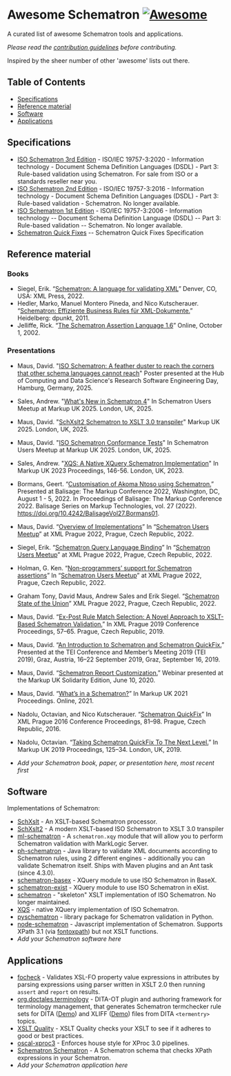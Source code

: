 # Awesome Schematron [![Awesome](https://cdn.rawgit.com/sindresorhus/awesome/d7305f38d29fed78fa85652e3a63e154dd8e8829/media/badge.svg)](https://github.com/sindresorhus/awesome)
A curated list of awesome Schematron tools and applications.

*Please read the [contribution guidelines](contributing.md) before contributing.*

Inspired by the sheer number of other 'awesome' lists out there.

## Table of Contents

- [Specifications](#specifications)
- [Reference material](#reference-material)
- [Software](#software)
- [Applications](#applications)

## Specifications

 - [ISO Schematron 3rd Edition](https://www.iso.org/standard/74515.html) - ISO/IEC 19757-3:2020 - Information technology - Document Schema Definition Languages (DSDL) - Part 3: Rule-based validation using Schematron. For sale from ISO or a standards reseller near you.
 - [ISO Schematron 2nd Edition](http://standards.iso.org/ittf/PubliclyAvailableStandards/c055982_ISO_IEC_19757-3_2016.zip) - ISO/IEC 19757-3:2016 - Information technology - Document Schema Definition Languages (DSDL) - Part 3: Rule-based validation - Schematron. No longer available.
 - [ISO Schematron 1st Edition](http://standards.iso.org/ittf/PubliclyAvailableStandards/index.html) - ISO/IEC 19757-3:2006 - Information technology -- Document Schema Definition Language (DSDL) -- Part 3: Rule-based validation -- Schematron. No longer available.
 - [Schematron Quick Fixes](http://schematron-quickfix.github.io/sqf) -- Schematron Quick Fixes Specification

## Reference material

### Books

 - Siegel, Erik. “[Schematron: A language for validating XML](https://xmlpress.net/publications/schematron/)” Denver, CO, USA: XML Press, 2022.
 - Hedler, Marko, Manuel Montero Pineda, and Nico Kutscherauer. “[Schematron: Effiziente Business Rules für
   XML-Dokumente.](https://schematron.info)” Heidelberg: dpunkt, 2011.
 - Jelliffe, Rick. “[The Schematron Assertion Language
   1.6](https://web.archive.org/web/20061230150144/http://xml.ascc.net:80/resource/schematron/Schematron2000.html)”
   Online, October 1, 2002.
   
 ### Presentations

 - Maus, David. "[ISO Schematron: A feather duster to reach the corners that other schema languages cannot reach](https://doi.org/10.5281/zenodo.16019038)" Poster presented at the Hub of Computing and Data Science's Research Software Engineering Day, Hamburg, Germany, 2025.
 - Sales, Andrew. "[What's New in Schematron 4](https://andrewsales.com/schematron4/index.html)" In Schematron Users Meetup at Markup UK 2025. London, UK, 2025.
 - Maus, David. "[SchXslt2 Schematron to XSLT 3.0 transpiler](https://dmaus.name/slides/schxslt2-2025.html)" Markup UK 2025. London, UK, 2025.
 - Maus, David. "[ISO Schematron Conformance Tests](https://dmaus.name/slides/schematron-conformance-2025.html)" In Schematron Users Meetup at Markup UK 2025. London, UK, 2025.
 - Sales, Andrew. "[XQS: A Native XQuery Schematron Implementation](https://markupuk.org/2023/webhelp/index.html#ar11.html)" In Markup UK 2023 Proceedings, 146-56. London, UK, 2023.
 - Bormans, Geert. “[Customisation of Akoma Ntoso using Schematron.](https://www.balisage.net/Proceedings/vol27/html/Bormans01/BalisageVol27-Bormans01.html)” Presented at Balisage: The Markup Conference 2022, Washington, DC, August 1 - 5, 2022. In Proceedings of Balisage: The Markup Conference 2022. Balisage Series on Markup Technologies, vol. 27 (2022). https://doi.org/10.4242/BalisageVol27.Bormans01.
 - Maus, David. “[Overview of Implementations](https://archive.xmlprague.cz/2022/files/presentations/Schematron.pdf)” In “[Schematron Users Meetup](https://www.xmlprague.cz/day3-2022/#sch)” at XML Prague 2022, Prague, Czech Republic, 2022.
  - Siegel, Erik. “[Schematron Query Language Binding](https://archive.xmlprague.cz/2022/files/presentations/schematron-qlb.pdf)” In “[Schematron Users Meetup](https://www.xmlprague.cz/day3-2022/#sch)” at XML Prague 2022, Prague, Czech Republic, 2022.
  - Holman, G. Ken. “[Non-programmers’ support for Schematron assertions](https://archive.xmlprague.cz/2022/files/presentations/Schematron%20Users%20Meetup%202022-06-11%2020220521-1310z.pdf)” In “[Schematron Users Meetup](https://www.xmlprague.cz/day3-2022/#sch)” at XML Prague 2022, Prague, Czech Republic, 2022.
 - Graham Tony, David Maus, Andrew Sales and Erik Siegel. “[Schematron State of the Union](https://www.xmlprague.cz/day2-2022/#sch)”  XML Prague 2022, Prague, Czech Republic, 2022.
 - Maus, David. “[Ex-Post Rule Match Selection: A Novel Approach to XSLT-Based Schematron
   Validation.](https://archive.xmlprague.cz/2019/files/xmlprague-2019-proceedings.pdf#page=79)” In XML Prague 2019
   Conference Proceedings, 57–65. Prague, Czech Republic, 2019.
 - Maus, David. “[An Introduction to Schematron and Schematron QuickFix.](https://doi.org/10.5281/zenodo.3429706)”
   Presented at the TEI Conference and Member’s Meeting 2019 (TEI 2019), Graz, Austria, 16–22 September 2019, Graz,
   September 16, 2019.
 - Maus, David. “[Schematron Report Customization.](https://www.youtube.com/watch?v=V5M_mRLoy8s)” Webinar presented at
   the Markup UK Solidarity Edition, June 10, 2020.
 - Maus, David. “[What’s in a Schematron?](https://markupuk.org/webhelp/index.html#ar02.html)” In Markup UK 2021
   Proceedings. Online, 2021.
 - Nadolu, Octavian, and Nico Kutscherauer. “[Schematron
   QuickFix](https://archive.xmlprague.cz/2016/files/xmlprague-2016-proceedings.pdf#page=93)” In XML Prague 2016
   Conference Proceedings, 81–98. Prague, Czech Republic, 2016.
 - Nadolu, Octavian. “[Taking Schematron QuickFix To The Next
   Level.](https://markupuk.org/2019/webhelp/index.html#ar09.html)” In Markup UK 2019 Proceedings, 125–34. London, UK,
   2019.

 - *Add your Schematron book, paper, or presentation here, most recent first*

## Software

Implementations of Schematron:

 - [SchXslt](https://codeberg.org/schxslt/schxslt) - An XSLT-based Schematron processor.
 - [SchXslt2](https://codeberg.org/SchXslt/schxslt2) - A modern XSLT-based ISO Schematron to XSLT 3.0 transpiler
 - [ml-schematron](https://github.com/ndw/ML-Schematron) - A `schematron.xqy` module that will allow you to perform Schematron validation with MarkLogic Server.
 - [ph-schematron](https://github.com/phax/ph-schematron) - Java library to validate XML documents according to Schematron rules, using 2 different engines - additionally you can validate Schematron itself. Ships with Maven plugins and an Ant task (since 4.3.0).
 - [schematron-basex](https://github.com/Schematron/schematron-basex) - XQuery module to use ISO Schematron in BaseX.
 - [schematron-exist](https://github.com/Schematron/schematron-exist) - XQuery module to use ISO Schematron in eXist.
 - [schematron](https://github.com/Schematron/schematron) - "skeleton" XSLT implementation of ISO Schematron. No longer maintained.
 - [XQS](https://github.com/AndrewSales/XQS) - native XQuery implementation of ISO Schematron.
 - [pyschematron](https://github.com/robbert-harms/pyschematron) - library package for Schematron validation in Python.
 - [node-schematron](https://github.com/wvbe/node-schematron) - Javascript implementation of Schematron. Supports XPath 3.1 (via [fontoxpath](https://www.npmjs.com/package/fontoxpath)) but not XSLT functions.
 - *Add your Schematron software here*

## Applications

 - [focheck](https://github.com/AntennaHouse/focheck) - Validates XSL-FO property value expressions in attributes by parsing expressions using parser written in XSLT 2.0 then running `assert` and `report` on results.
 - [org.doctales.terminology](https://github.com/doctales/org.doctales.terminology) - DITA-OT plugin and authoring framework for terminology management, that generates Schematron termchecker rule sets for DITA ([Demo](https://doctales.github.io/samples/termchecker-dita/terminology-DITA-en-GB.sch)) and XLIFF ([Demo](https://doctales.github.io/samples/termchecker-xliff/terminology-XLIFF-en-GB.sch)) files from DITA `<termentry>` topics.
 - [XSLT Quality](https://github.com/mricaud/xslt-quality) - XSLT Quality checks your XSLT to see if it adheres to good or best practices.
 - [oscal-xproc3](https://github.com/usnistgov/oscal-xproc3/blob/main/testing/xproc3-house-rules.sch) - Enforces house style for XProc 3.0 pipelines.
 - [Schematron Schematron](https://codeberg.org/dmaus/schematron-schematron) - A Schematron schema that checks XPath expressions in your Schematron.
 - *Add your Schematron application here*

